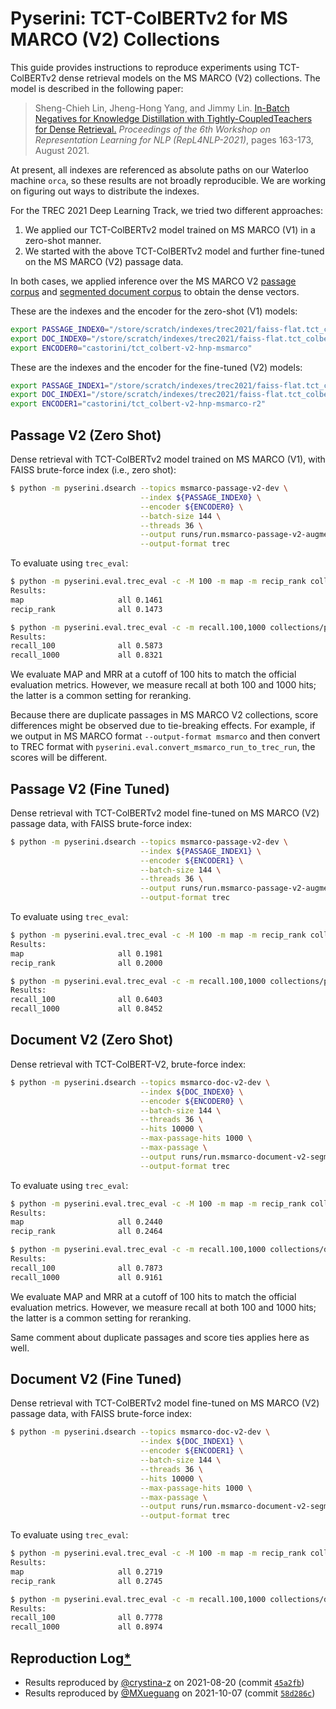 # Pyserini: TCT-ColBERTv2 for MS MARCO (V2) Collections

This guide provides instructions to reproduce experiments using TCT-ColBERTv2 dense retrieval models on the MS MARCO (V2) collections.
The model is described in the following paper:

> Sheng-Chieh Lin, Jheng-Hong Yang, and Jimmy Lin. [In-Batch Negatives for Knowledge Distillation with Tightly-CoupledTeachers for Dense Retrieval.](https://aclanthology.org/2021.repl4nlp-1.17/) _Proceedings of the 6th Workshop on Representation Learning for NLP (RepL4NLP-2021)_, pages 163-173, August 2021.

At present, all indexes are referenced as absolute paths on our Waterloo machine `orca`, so these results are not broadly reproducible.
We are working on figuring out ways to distribute the indexes.

For the TREC 2021 Deep Learning Track, we tried two different approaches:

1. We applied our TCT-ColBERTv2 model trained on MS MARCO (V1) in a zero-shot manner.
2. We started with the above TCT-ColBERTv2 model and further fine-tuned on the MS MARCO (V2) passage data.

In both cases, we applied inference over the MS MARCO V2 [passage corpus](https://github.com/castorini/anserini/blob/master/docs/experiments-msmarco-v2.md#passage-collection) and [segmented document corpus](https://github.com/castorini/anserini/blob/master/docs/experiments-msmarco-v2.md#document-collection-segmented) to obtain the dense vectors.

These are the indexes and the encoder for the zero-shot (V1) models:

```bash
export PASSAGE_INDEX0="/store/scratch/indexes/trec2021/faiss-flat.tct_colbert-v2-hnp.0shot.msmarco-passage-v2-augmented"
export DOC_INDEX0="/store/scratch/indexes/trec2021/faiss-flat.tct_colbert-v2-hnp.0shot.msmarco-doc-v2-segmented"
export ENCODER0="castorini/tct_colbert-v2-hnp-msmarco"
```

These are the indexes and the encoder for the fine-tuned (V2) models:

```bash
export PASSAGE_INDEX1="/store/scratch/indexes/trec2021/faiss-flat.tct_colbert-v2-hnp.psg_v2_ft.msmarco-passage-v2-augmented"
export DOC_INDEX1="/store/scratch/indexes/trec2021/faiss-flat.tct_colbert-v2-hnp.psg_v2_ft.msmarco-doc-v2-segmented"
export ENCODER1="castorini/tct_colbert-v2-hnp-msmarco-r2"
```

## Passage V2 (Zero Shot)

Dense retrieval with TCT-ColBERTv2 model trained on MS MARCO (V1), with FAISS brute-force index (i.e., zero shot):

```bash
$ python -m pyserini.dsearch --topics msmarco-passage-v2-dev \
                             --index ${PASSAGE_INDEX0} \
                             --encoder ${ENCODER0} \
                             --batch-size 144 \
                             --threads 36 \
                             --output runs/run.msmarco-passage-v2-augmented.tct_colbert-v2-hnp.0shot.dev1.trec \
                             --output-format trec
```

To evaluate using `trec_eval`:

```bash
$ python -m pyserini.eval.trec_eval -c -M 100 -m map -m recip_rank collections/passv2_dev_qrels.tsv runs/run.msmarco-passage-v2-augmented.tct_colbert-v2-hnp.0shot.dev1.trec
Results:
map                   	all	0.1461
recip_rank            	all	0.1473

$ python -m pyserini.eval.trec_eval -c -m recall.100,1000 collections/passv2_dev_qrels.tsv runs/run.msmarco-passage-v2-augmented.tct_colbert-v2-hnp.0shot.dev1.trec
Results:
recall_100            	all	0.5873
recall_1000           	all	0.8321
```

We evaluate MAP and MRR at a cutoff of 100 hits to match the official evaluation metrics.
However, we measure recall at both 100 and 1000 hits; the latter is a common setting for reranking.

Because there are duplicate passages in MS MARCO V2 collections, score differences might be observed due to tie-breaking effects.
For example, if we output in MS MARCO format `--output-format msmarco` and then convert to TREC format with `pyserini.eval.convert_msmarco_run_to_trec_run`, the scores will be different.

## Passage V2 (Fine Tuned)

Dense retrieval with TCT-ColBERTv2 model fine-tuned on MS MARCO (V2) passage data, with FAISS brute-force index:

```bash
$ python -m pyserini.dsearch --topics msmarco-passage-v2-dev \
                             --index ${PASSAGE_INDEX1} \
                             --encoder ${ENCODER1} \
                             --batch-size 144 \
                             --threads 36 \
                             --output runs/run.msmarco-passage-v2-augmented.tct_colbert-v2-hnp.psg_v2_ft.dev1.trec \
                             --output-format trec
```

To evaluate using `trec_eval`:

```bash
$ python -m pyserini.eval.trec_eval -c -M 100 -m map -m recip_rank collections/passv2_dev_qrels.tsv runs/run.msmarco-passage-v2-augmented.tct_colbert-v2-hnp.psg_v2_ft.dev1.trec
Results:
map                   	all	0.1981
recip_rank            	all	0.2000

$ python -m pyserini.eval.trec_eval -c -m recall.100,1000 collections/passv2_dev_qrels.tsv runs/run.msmarco-passage-v2-augmented.tct_colbert-v2-hnp.psg_v2_ft.dev1.trec
Results:
recall_100            	all	0.6403
recall_1000           	all	0.8452
```

## Document V2 (Zero Shot)

Dense retrieval with TCT-ColBERT-V2, brute-force index:

```bash
$ python -m pyserini.dsearch --topics msmarco-doc-v2-dev \
                             --index ${DOC_INDEX0} \
                             --encoder ${ENCODER0} \
                             --batch-size 144 \
                             --threads 36 \
                             --hits 10000 \
                             --max-passage-hits 1000 \
                             --max-passage \
                             --output runs/run.msmarco-document-v2-segmented.tct_colbert-v2-hnp.0shot.dev1.trec \
                             --output-format trec
```

To evaluate using `trec_eval`:

```bash
$ python -m pyserini.eval.trec_eval -c -M 100 -m map -m recip_rank collections/docv2_dev_qrels.tsv runs/run.msmarco-document-v2-segmented.tct_colbert-v2-hnp.0shot.dev1.trec
Results:
map                   	all	0.2440
recip_rank            	all	0.2464

$ python -m pyserini.eval.trec_eval -c -m recall.100,1000 collections/docv2_dev_qrels.tsv runs/run.msmarco-document-v2-segmented.tct_colbert-v2-hnp.0shot.dev1.trec
Results:
recall_100            	all	0.7873
recall_1000           	all	0.9161
```

We evaluate MAP and MRR at a cutoff of 100 hits to match the official evaluation metrics.
However, we measure recall at both 100 and 1000 hits; the latter is a common setting for reranking.

Same comment about duplicate passages and score ties applies here as well.

## Document V2 (Fine Tuned)

Dense retrieval with TCT-ColBERTv2 model fine-tuned on MS MARCO (V2) passage data, with FAISS brute-force index:

```bash
$ python -m pyserini.dsearch --topics msmarco-doc-v2-dev \
                             --index ${DOC_INDEX1} \
                             --encoder ${ENCODER1} \
                             --batch-size 144 \
                             --threads 36 \
                             --hits 10000 \
                             --max-passage-hits 1000 \
                             --max-passage \
                             --output runs/run.msmarco-document-v2-segmented.tct_colbert-v2-hnp.psg_v2_ft.dev1.trec \
                             --output-format trec
```

To evaluate using `trec_eval`:

```bash
$ python -m pyserini.eval.trec_eval -c -M 100 -m map -m recip_rank collections/docv2_dev_qrels.tsv runs/run.msmarco-document-v2-segmented.tct_colbert-v2-hnp.psg_v2_ft.dev1.trec
Results:
map                   	all	0.2719
recip_rank            	all	0.2745

$ python -m pyserini.eval.trec_eval -c -m recall.100,1000 collections/docv2_dev_qrels.tsv runs/run.msmarco-document-v2-segmented.tct_colbert-v2-hnp.psg_v2_ft.dev1.trec
Results:
recall_100            	all	0.7778
recall_1000           	all	0.8974
```

## Reproduction Log[*](reproducibility.md)
+ Results reproduced by [@crystina-z](https://github.com/crystina-z) on 2021-08-20 (commit [`45a2fb`](https://github.com/castorini/pyserini/commit/45a2fb4bacbbd92f54ff0f98463662cbc09d78bb))
+ Results reproduced by [@MXueguang](https://github.com/MXueguang) on 2021-10-07 (commit [`58d286c`](https://github.com/castorini/pyserini/commit/58d286c3f9fe845e261c271f2a0f514462844d97))
